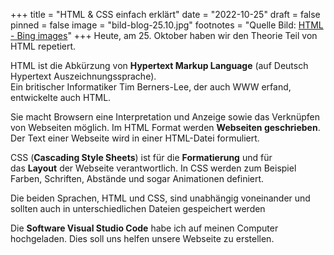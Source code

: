 +++
title = "HTML & CSS einfach erklärt"
date = "2022-10-25"
draft = false
pinned = false
image = "bild-blog-25.10.jpg"
footnotes = "Q﻿uelle Bild: [HTML - Bing images](https://www.bing.com/images/search?view=detailV2&ccid=yRs32E68&id=76F4E8A8013F702506983F6A06DDB91D85BDB74F&thid=OIP.yRs32E68pBPnlRDzcIuA7gHaDt&mediaurl=https%3A%2F%2Fth.bing.com%2Fth%2Fid%2FR.c91b37d84ebca413e79510f3708b80ee%3Frik%3DT7e9hR253QZqPw%26riu%3Dhttp%253a%252f%252fblog.mypage.vn%252fwp-content%252fuploads%252f2019%252f11%252fhtml.png%26ehk%3Dl5QwJCPYf2SRW8nQ9rie%252bm%252bjjd4DpoatGIHZzt6t8Oc%253d%26risl%3D%26pid%3DImgRaw%26r%3D0&exph=800&expw=1600&q=HTML&simid=608023355082609339&form=IRPRST&ck=582092B4476458F3CD9885B10011D73F&selectedindex=55&ajaxhist=0&ajaxserp=0&vt=0&sim=11)"
+++
H﻿eute, am 25. Oktober haben wir den Theorie Teil von HTML repetiert.

H﻿TML ist die Abkürzung von **Hypertext Markup Language** (auf Deutsch Hypertext Auszeichnungssprache).\
E﻿in britischer Informatiker Tim Berners-Lee, der auch WWW erfand, entwickelte auch HTML.

S﻿ie macht Browsern eine Interpretation und Anzeige sowie das Verknüpfen von Webseiten möglich. Im HTML Format werden **Webseiten geschrieben**. Der Text einer Webseite wird in einer HTML-Datei formuliert. 

CSS (**Cascading Style Sheets**) ist für die **Formatierung** und für das **Layout** der Webseite verantwortlich. In CSS werden zum Beispiel Farben, Schriften, Abstände und sogar Animationen definiert.

Die beiden Sprachen, HTML und CSS, sind unabhängig voneinander und sollten auch in unterschiedlichen Dateien gespeichert werden

D﻿ie **Software Visual Studio Code** habe ich auf meinen Computer hochgeladen. Dies soll uns helfen unsere Webseite zu erstellen.